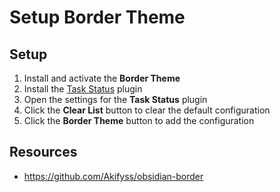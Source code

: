 # Setup Border Theme

## Setup

1. Install and activate the **Border Theme**
2. Install the [Task Status](https://github.com/vburzynski/obsidian-task-status) plugin
3. Open the settings for the **Task Status** plugin
4. Click the **Clear List** button to clear the default configuration
5. Click the **Border Theme** button to add the configuration

## Resources

- https://github.com/Akifyss/obsidian-border

